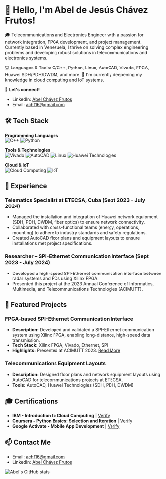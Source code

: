 # 👋 Hello, I'm Abel de Jesús Chávez Frutos! 

🎓 Telecommunications and Electronics Engineer with a passion for network integration, FPGA development, and project management. Currently based in Venezuela, I thrive on solving complex engineering problems and developing robust solutions in telecommunications and electronics systems.

💻 Languages & Tools: C/C++, Python, Linux, AutoCAD, Vivado, FPGA, Huawei SDH/PDH/DWDM, and more.
🌱 I'm currently deepening my knowledge in cloud computing and IoT systems.

🔗 **Let's connect!**
- LinkedIn: [Abel Chávez Frutos](https://www.linkedin.com/in/abel-ch%C3%A1vez-frutos-4b9476216)
- Email: achf16@gmail.com

## 🛠️ Tech Stack

**Programming Languages**  
![C++](https://img.shields.io/badge/-C++-00599C?style=flat&logo=c%2B%2B&logoColor=white) ![Python](https://img.shields.io/badge/-Python-3776AB?style=flat&logo=python&logoColor=white)

**Tools & Technologies**  
![Vivado](https://img.shields.io/badge/-Vivado-0042F1?style=flat&logo=xilinx&logoColor=white) ![AutoCAD](https://img.shields.io/badge/-AutoCAD-FF0000?style=flat&logo=autodesk&logoColor=white) ![Linux](https://img.shields.io/badge/-Linux-FCC624?style=flat&logo=linux&logoColor=black) ![Huawei Technologies](https://img.shields.io/badge/-Huawei-SDH%20%2F%20PDH%20%2F%20DWDM-FF0000?style=flat)

**Cloud & IoT**  
![Cloud Computing](https://img.shields.io/badge/-Cloud%20Computing-00A7E7?style=flat&logo=IBM&logoColor=white) ![IoT](https://img.shields.io/badge/-IoT-FFA500?style=flat)


## 💼 Experience

### Telematics Specialist at ETECSA, Cuba (Sept 2023 - July 2024)
- Managed the installation and integration of Huawei network equipment (SDH, PDH, DWDM, fiber optics) to ensure network connectivity.
- Collaborated with cross-functional teams (energy, operations, mounting) to adhere to industry standards and safety regulations.
- Created AutoCAD floor plans and equipment layouts to ensure installations met project specifications.

### Researcher – SPI-Ethernet Communication Interface (Sept 2023 - July 2024)
- Developed a high-speed SPI-Ethernet communication interface between radar systems and PCs using Xilinx FPGA.
- Presented this project at the 2023 Annual Conference of Informatics, Multimedia, and Telecommunications Technologies (ACIMUTT).


## 🚀 Featured Projects

### FPGA-based SPI-Ethernet Communication Interface
- **Description:** Developed and validated a SPI-Ethernet communication system using Xilinx FPGA, enabling long-distance, high-speed data transmission.
- **Tech Stack:** Xilinx FPGA, Vivado, Ethernet, SPI
- **Highlights:** Presented at ACIMUTT 2023. [Read More](#)

### Telecommunications Equipment Layouts
- **Description:** Designed floor plans and network equipment layouts using AutoCAD for telecommunications projects at ETECSA.
- **Tools:** AutoCAD, Huawei Technologies (SDH, PDH, DWDM)


## 🎓 Certifications
- **IBM - Introduction to Cloud Computing** | [Verify](https://coursera.org/verify/WVQXLRFQEGYA)
- **Coursera - Python Basics: Selection and Iteration** | [Verify](http://coursera.org/verify/DR6TZQCGFK3N)
- **Google Activate - Mobile App Development** | [Verify](https://learndigital.withgoogle.com/link/1nur091p2ww)


## 📫 Contact Me
- Email: achf16@gmail.com
- LinkedIn: [Abel Chávez Frutos](https://www.linkedin.com/in/abel-ch%C3%A1vez-frutos-4b9476216)


![Abel's GitHub stats](https://github-readme-stats.vercel.app/api?username=achf16&show_icons=true&theme=radical)
